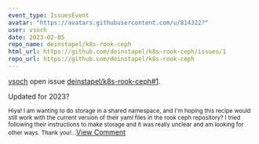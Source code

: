 ```yaml
---
event_type: IssuesEvent
avatar: "https://avatars.githubusercontent.com/u/814322?"
user: vsoch
date: 2023-02-05
repo_name: deinstapel/k8s-rook-ceph
html_url: https://github.com/deinstapel/k8s-rook-ceph/issues/1
repo_url: https://github.com/deinstapel/k8s-rook-ceph
---
```


<a href='https://github.com/vsoch' target='_blank'>vsoch</a> open issue <a href='https://github.com/deinstapel/k8s-rook-ceph/issues/1' target='_blank'>deinstapel/k8s-rook-ceph#1</a>.

<p>Updated for 2023?</p><small>Hiya! I am wanting to do storage in a shared namespace, and I'm hoping this recipe would still work with the current version of their yaml files in the rook ceph repository? I tried following their instructions to make storage and it was really unclear and am looking for other ways. Thank you!...</small><a href='https://github.com/deinstapel/k8s-rook-ceph/issues/1' target='_blank'>View Comment</a>